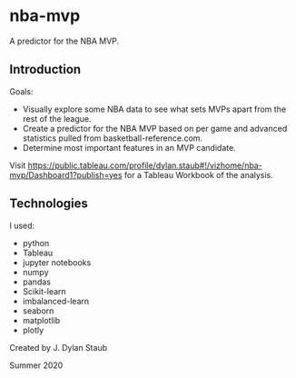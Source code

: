 # nba-mvp
A predictor for the NBA MVP.

## Introduction

Goals: 
* Visually explore some NBA data to see what sets MVPs apart from the rest of the league.
* Create a predictor for the NBA MVP based on per game and advanced statistics pulled from basketball-reference.com.
* Determine most important features in an MVP candidate.

Visit https://public.tableau.com/profile/dylan.staub#!/vizhome/nba-mvp/Dashboard1?publish=yes for a Tableau Workbook of the analysis.

## Technologies

I used:

* python
* Tableau
* jupyter notebooks
* numpy
* pandas
* Scikit-learn
* imbalanced-learn
* seaborn
* matplotlib
* plotly




Created by J. Dylan Staub

Summer 2020
